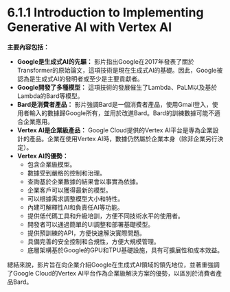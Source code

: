 # 6.1.1 Introduction to Implementing Generative AI with Vertex AI

**主要內容包括：**

- **Google是生成式AI的先驅：** 影片指出Google在2017年發表了關於Transformer的原始論文，這項技術是現在生成式AI的基礎。因此，Google被認為是生成式AI的發明者或至少是主要貢獻者。
- **Google開發了多種模型：** 這項技術的發展催生了Lambda、PaLM以及基於Lambda的Bard等模型。
- **Bard是消費者產品：** 影片強調Bard是一個消費者產品，使用Gmail登入，使用者輸入的數據歸Google所有，並用於改進Bard。Bard的訓練數據可能不適合企業應用。
- **Vertex AI是企業級產品：** Google Cloud提供的Vertex AI平台是專為企業設計的產品。企業在使用Vertex AI時，數據仍然屬於企業本身（除非企業另行決定）。
- **Vertex AI的優勢：**
    - 包含企業級模型。
    - 數據受到嚴格的控制和治理。
    - 查詢基於企業數據的結果會以事實為依據。
    - 企業客戶可以獲得最新的模型。
    - 可以根據需求調整模型大小和特性。
    - 內建可解釋性AI和負責任AI等功能。
    - 提供低代碼工具和升級培訓，方便不同技術水平的使用者。
    - 開發者可以通過簡單的UI調整和部署基礎模型。
    - 提供預訓練的API，方便快速解決實際問題。
    - 具備完善的安全控制和合規性，方便大規模管理。
    - 底層架構基於Google的GPU和TPU基礎設施，具有可擴展性和成本效益。

總結來說，影片旨在向企業介紹Google在生成式AI領域的領先地位，並著重強調了Google Cloud的Vertex AI平台作為企業級解決方案的優勢，以區別於消費者產品Bard。